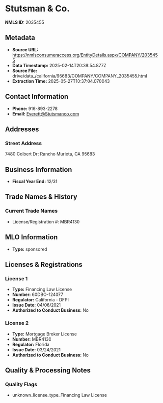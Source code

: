 # Stutsman & Co.

**NMLS ID:** 2035455

## Metadata
- **Source URL:** https://nmlsconsumeraccess.org/EntityDetails.aspx/COMPANY/2035455
- **Data Timestamp:** 2025-02-14T20:38:54.877Z
- **Source File:** drive/data_/california/95683/COMPANY/COMPANY_2035455.html
- **Extraction Time:** 2025-05-27T10:37:04.070043

## Contact Information
- **Phone:** 916-893-2278
- **Email:** Everett@Stutsmanco.com

## Addresses
### Street Address
7480 Colbert Dr; Rancho Murieta, CA 95683

## Business Information
- **Fiscal Year End:** 12/31

## Trade Names & History
### Current Trade Names
- License/Registration #: MBR4130

## MLO Information
- **Type:** sponsored

## Licenses & Registrations

### License 1
- **Type:** Financing Law License
- **Number:** 60DBO-124077
- **Regulator:** California - DFPI
- **Issue Date:** 04/06/2021
- **Authorized to Conduct Business:** No

### License 2
- **Type:** Mortgage Broker License
- **Number:** MBR4130
- **Regulator:** Florida
- **Issue Date:** 03/24/2021
- **Authorized to Conduct Business:** No

## Quality & Processing Notes
### Quality Flags
- unknown_license_type_Financing Law License
